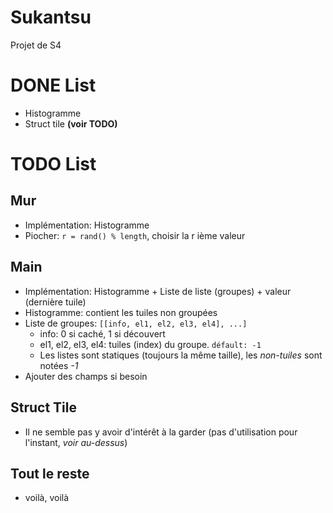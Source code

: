 # Sukantsu
Projet de S4

# DONE List
- Histogramme
- Struct tile **(voir TODO)**

# TODO List
## Mur
- Implémentation: Histogramme
- Piocher: `r = rand() % length`, choisir la r ième valeur

## Main
- Implémentation: Histogramme + Liste de liste (groupes) + valeur (dernière tuile)
- Histogramme: contient les tuiles non groupées
- Liste de groupes: `[[info, el1, el2, el3, el4], ...]`
  - info: 0 si caché, 1 si découvert
  - el1, el2, el3, el4: tuiles (index) du groupe. `défault: -1`
  - Les listes sont statiques (toujours la même taille), les *non-tuiles* sont notées *-1*
- Ajouter des champs si besoin

## Struct Tile
- Il ne semble pas y avoir d'intérêt à la garder (pas d'utilisation pour l'instant, *voir au-dessus*)

## Tout le reste
- voilà, voilà
